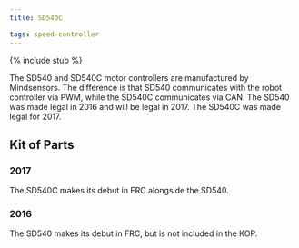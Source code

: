 ```yaml
---
title: SD540C

tags: speed-controller
---
```


{% include stub %}

The SD540 and SD540C motor controllers are manufactured by Mindsensors. The difference is that SD540 communicates with the robot 
controller via PWM, while the SD540C communicates via CAN. The SD540 was made legal in 2016 and will be legal in 2017. 
The SD540C was made legal for 2017.

## Kit of Parts

### 2017

The SD540C makes its debut in FRC alongside the SD540.

### 2016

The SD540 makes its debut in FRC, but is not included in the KOP.
